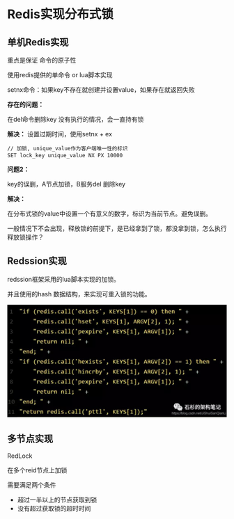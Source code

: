 # Redis实现分布式锁



## 单机Redis实现

重点是保证 命令的原子性

使用redis提供的单命令 or  lua脚本实现



setnx命令：如果key不存在就创建并设置value，如果存在就返回失败

**存在的问题：**

在del命令删除key 没有执行的情况，会一直持有锁

**解决：**
设置过期时间，使用setnx + ex

```
// 加锁, unique_value作为客户端唯一性的标识
SET lock_key unique_value NX PX 10000
```

**问题2：**

key的误删，A节点加锁，B服务del 删除key

**解决：**

在分布式锁的value中设置一个有意义的数字，标识为当前节点。避免误删。

一般情况下不会出现，释放锁的前提下，是已经拿到了锁，都没拿到锁，怎么执行释放锁操作？

## Redssion实现

redssion框架采用的lua脚本实现的加锁。

并且使用的hash 数据结构，来实现可重入锁的功能。

![image-20210605192631761](assets/image-20210605192631761.png)



## 多节点实现

RedLock

在多个reid节点上加锁

需要满足两个条件

- 超过一半以上的节点获取到锁
- 没有超过获取锁的超时时间

